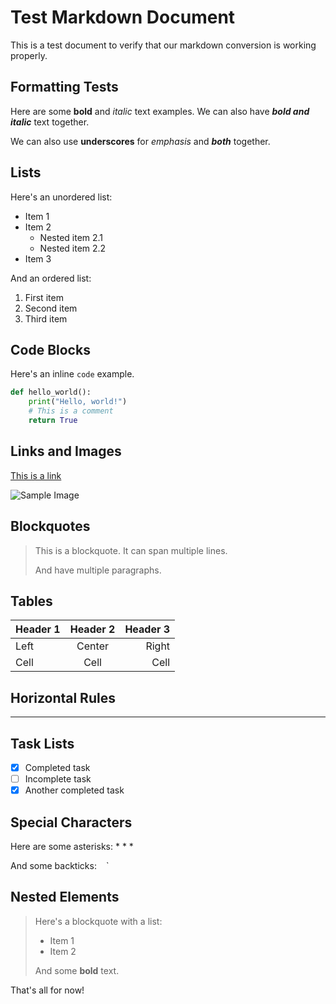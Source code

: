 # Test Markdown Document

This is a test document to verify that our markdown conversion is working properly.

## Formatting Tests

Here are some **bold** and *italic* text examples. We can also have ***bold and italic*** text together.

We can also use __underscores__ for _emphasis_ and ___both___ together.

## Lists

Here's an unordered list:

* Item 1
* Item 2
  * Nested item 2.1
  * Nested item 2.2
* Item 3

And an ordered list:

1. First item
2. Second item
3. Third item

## Code Blocks

Here's an inline `code` example.

```python
def hello_world():
    print("Hello, world!")
    # This is a comment
    return True
```

## Links and Images

[This is a link](https://example.com "Example Website")

![Sample Image](https://via.placeholder.com/150 "Sample Image")

## Blockquotes

> This is a blockquote.
> It can span multiple lines.
>
> And have multiple paragraphs.

## Tables

| Header 1 | Header 2 | Header 3 |
|:---------|:--------:|---------:|
| Left     | Center   | Right    |
| Cell     | Cell     | Cell     |

## Horizontal Rules

---

## Task Lists

- [x] Completed task
- [ ] Incomplete task
- [x] Another completed task

## Special Characters

Here are some asterisks: * * *

And some backticks: ` ` `

## Nested Elements

> Here's a blockquote with a list:
> 
> * Item 1
> * Item 2
>
> And some **bold** text.

That's all for now!
